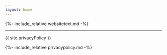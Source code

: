 ```yaml
---
layout: home
---
```

{%- include_relative websitetext.md -%}

---
{{ site.privacyPolicy }}


{%- include_relative privacypolicy.md -%}

